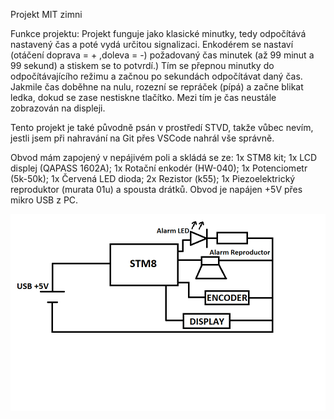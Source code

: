 Projekt MIT zimni

Funkce projektu:
Projekt funguje jako klasické minutky, tedy odpočítává nastavený čas a poté vydá určitou signalizaci.
Enkodérem se nastaví (otáčení doprava = + ,doleva = -)  požadovaný čas minutek (až 99 minut a 99 sekund) a stiskem se to potvrdí.) 
Tím se přepnou minutky do odpočítávajícího režimu a začnou po sekundách odpočítávat daný čas.
Jakmile čas doběhne na nulu, rozezní se repráček (pípá) a začne blikat ledka, dokud se zase nestiskne tlačítko.
Mezi tím je čas neustále zobrazován na displeji.

Tento projekt je také původně psán v prostředí STVD, takže vůbec nevím, jestli jsem při nahravání na Git přes VSCode nahrál vše správně.

Obvod mám zapojený v nepájivém poli a skládá se ze: 
1x STM8 kit; 
1x LCD displej (QAPASS 1602A); 
1x Rotační enkodér (HW-040);
1x Potenciometr (5k-50k); 
1x Červená LED dioda; 
2x Rezistor (k55); 
1x Piezoelektrický reproduktor (murata 01u) 
a spousta drátků.
Obvod je napájen +5V přes mikro USB z PC.

![Jednoduché blokové schéma]( https://github.com/mikroprocesorovka/1-projekt-zimni-TurboMaster69/blob/main/schema%20proj1.png )
